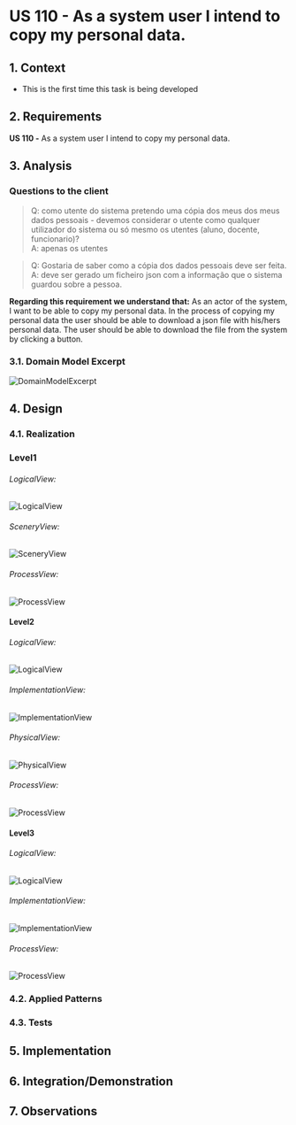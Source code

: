 # US 110 - As a system user I intend to copy my personal data.

## 1. Context

* This is the first time this task is being developed

## 2. Requirements

**US 110 -** As a system user I intend to copy my personal data.

## 3. Analysis

### Questions to the client
> Q: como utente do sistema pretendo uma cópia dos meus dos meus dados pessoais - devemos considerar o utente como qualquer utilizador do sistema ou só mesmo os utentes (aluno, docente, funcionario)?
> <br>A: apenas os utentes

> Q: Gostaria de saber como a cópia dos dados pessoais deve ser feita.
> <br>A: deve ser gerado um ficheiro json com a informação que o sistema guardou sobre a pessoa.


**Regarding this requirement we understand that:**
As an actor of the system, I want to be able to copy my personal data.
In the process of copying my personal data the user should be able to download a json file with his/hers personal data.
The user should be able to download the file from the system by clicking a button.

### 3.1. Domain Model Excerpt
![DomainModelExcerpt](Diagrams/DomainModelExcerpt.svg)

## 4. Design

### 4.1. Realization

### Level1
###### LogicalView:
![LogicalView](Diagrams/Level1/LogicalView.svg)

###### SceneryView:
![SceneryView](Diagrams/Level1/SceneryView.svg)

###### ProcessView:
![ProcessView](Diagrams/Level1/ProcessView.svg)

#### Level2

###### LogicalView:

![LogicalView](Diagrams/Level2/LogicalView.svg)

###### ImplementationView:
![ImplementationView](Diagrams/Level2/ImplementationView.svg)

###### PhysicalView:
![PhysicalView](Diagrams/Level2/PhysicalView.svg)

###### ProcessView:
![ProcessView](Diagrams/Level2/ProcessView.svg)

#### Level3
###### LogicalView:
![LogicalView](Diagrams/Level3/LogicalView.svg)

###### ImplementationView:
![ImplementationView](Diagrams/Level3/ImplementationView.svg)

###### ProcessView:
![ProcessView](Diagrams/Level3/ProcessView.svg)

### 4.2. Applied Patterns

### 4.3. Tests

## 5. Implementation

## 6. Integration/Demonstration

## 7. Observations
